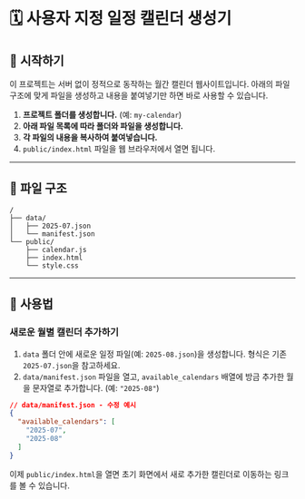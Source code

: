 
# 🗓️ 사용자 지정 일정 캘린더 생성기

## 🚀 시작하기

이 프로젝트는 서버 없이 정적으로 동작하는 월간 캘린더 웹사이트입니다. 아래의 파일 구조에 맞게 파일을 생성하고 내용을 붙여넣기만 하면 바로 사용할 수 있습니다.

1.  **프로젝트 폴더를 생성합니다.** (예: `my-calendar`)
2.  **아래 파일 목록에 따라 폴더와 파일을 생성합니다.**
3.  **각 파일의 내용을 복사하여 붙여넣습니다.**
4.  `public/index.html` 파일을 웹 브라우저에서 열면 됩니다.

---

## 📁 파일 구조

```
/
├── data/
│   ├── 2025-07.json
│   └── manifest.json
└── public/
    ├── calendar.js
    ├── index.html
    └── style.css
```

---

## 🔧 사용법

### 새로운 월별 캘린더 추가하기

1.  `data` 폴더 안에 새로운 일정 파일(예: `2025-08.json`)을 생성합니다. 형식은 기존 `2025-07.json`을 참고하세요.
2.  `data/manifest.json` 파일을 열고, `available_calendars` 배열에 방금 추가한 월을 문자열로 추가합니다. (예: `"2025-08"`)

```json
// data/manifest.json - 수정 예시
{
  "available_calendars": [
    "2025-07",
    "2025-08"
  ]
}
```

이제 `public/index.html`을 열면 초기 화면에서 새로 추가한 캘린더로 이동하는 링크를 볼 수 있습니다.
